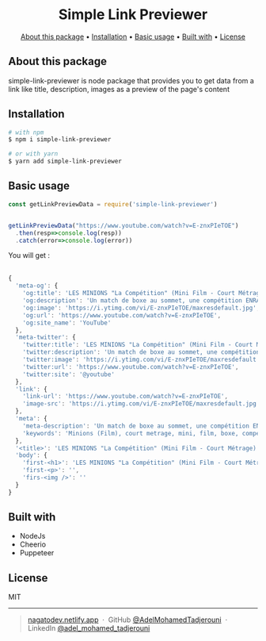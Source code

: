 <h1 align="center">
  Simple Link Previewer
  <br>
</h1>



<p align="center">
  <a href="#about-this-project">About this package</a> •
  <a href="#installation">Installation</a> •
  <a href="#basic-usage">Basic usage</a> •
  <a href="#built-with">Built with</a> •
  <a href="#license">License</a>
</p>

##  About this package
simple-link-previewer is node package that provides you to get data from a link like title, description, images as a preview of the page's content
<br/>


## Installation


```bash
# with npm
$ npm i simple-link-previewer

# or with yarn
$ yarn add simple-link-previewer

```

## Basic usage 
```js
const getLinkPreviewData = require('simple-link-previewer')


getLinkPreviewData("https://www.youtube.com/watch?v=E-znxPIeTOE")
  .then(resp=>console.log(resp))
  .catch(error=>console.log(error))
```
You will get :<br/><br/>

```js
{
  'meta-og': {
    'og:title': 'LES MINIONS "La Compétition" (Mini Film - Court Métrage)',
    'og:description': 'Un match de boxe au sommet, une compétition ENRAGÉE ! Les Minions vont, encore, trop loin ! ★ Les Meilleurs films pour Enfants Ici ► http://bit.ly/Films-Enfa...',
    'og:image': 'https://i.ytimg.com/vi/E-znxPIeTOE/maxresdefault.jpg',
    'og:url': 'https://www.youtube.com/watch?v=E-znxPIeTOE',
    'og:site_name': 'YouTube'
  },
  'meta-twitter': {
    'twitter:title': 'LES MINIONS "La Compétition" (Mini Film - Court Métrage)',
    'twitter:description': 'Un match de boxe au sommet, une compétition ENRAGÉE ! Les Minions vont, encore, trop loin ! ★ Les Meilleurs films pour Enfants Ici ► http://bit.ly/Films-Enfa...',
    'twitter:image': 'https://i.ytimg.com/vi/E-znxPIeTOE/maxresdefault.jpg',
    'twitter:url': 'https://www.youtube.com/watch?v=E-znxPIeTOE',
    'twitter:site': '@youtube'
  },
  'link': {
    'link-url': 'https://www.youtube.com/watch?v=E-znxPIeTOE',
    'image-src': 'https://i.ytimg.com/vi/E-znxPIeTOE/maxresdefault.jpg'
  },
  'meta': {
    'meta-description': 'Un match de boxe au sommet, une compétition ENRAGÉE ! Les Minions vont, encore, trop loin ! ★ Les Meilleurs films pour Enfants Ici ► http://bit.ly/Films-Enfa...',
    'keywords': 'Minions (Film), court metrage, mini, film, boxe, competition, Short Film (Film Genre)'
  },
  '<title>': 'LES MINIONS "La Compétition" (Mini Film - Court Métrage) - YouTube',
  'body': {
    'first-<h1>': 'LES MINIONS "La Compétition" (Mini Film - Court Métrage)',
    'first-<p>': '',
    'firs-<img />': ''
  }
}
```
## Built with

* NodeJs
* Cheerio 
* Puppeteer


## License

MIT

---

> [nagatodev.netlify.app](https://nagatodev.netlify.app/) &nbsp;&middot;&nbsp;
> GitHub [@AdelMohamedTadjerouni](https://github.com/TadjerouniMohamedAdel) &nbsp;&middot;&nbsp;
> LinkedIn [@adel_mohamed_tadjerouni](https://www.linkedin.com/in/adel-mohamed-tadjerouni-147546164/)

